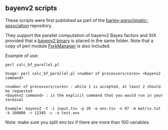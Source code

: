
## bayenv2 scripts 

These scripts were first published as part of the 
[barley-agroclimatic-association](https://eead-csic-compbio.github.io/barley-agroclimatic-association/) repository.  

They support the parallel computation of bayenv2 Bayes factors and XtX provided that a 
[bayenv2 binary](https://bitbucket.org/tguenther/bayenv2_public/src) 
is placed in the same folder. Note that a copy of perl module
[ForkManager](https://metacpan.org/pod/Parallel::ForkManager) is also included.

Example of use:

    perl calc_bf_parallel.pl 

    Usage: perl calc_bf_parallel.pl <number of processors/cores> <bayenv2 command>

    <number of processors/cores> : while 1 is accepted, at least 2 should be requested
    <bayenv2 command> : is the explicit command that you would run in your terminal

    Example: bayenv2 -t -i input.tsv -p 20 -e env.tsv -n 87 -m matrix.txt -k 100000 -r 12345 -c -o test.env

Note: make sure you split env.tsv if there are more than 100 variables.

